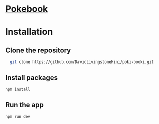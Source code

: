 # [Pokebook](https://pokebook-5gy.pages.dev/)

# Installation
## Clone the repository
 ```sh
   git clone https://github.com/DavidLivingstoneHini/poki-booki.git
   ```
 ## Install packages
   ```sh
   npm install
   ```
## Run the app
   ```sh
   npm run dev
   ```
